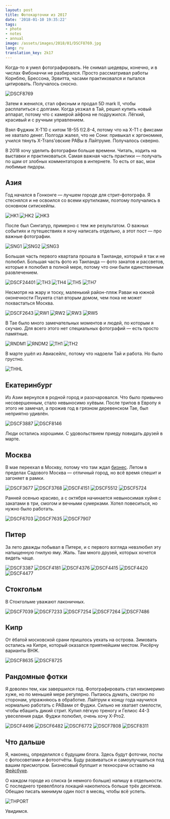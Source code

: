 ```yaml
---
layout: post
title: Фотокарточки из 2017
date: '2018-01-10 19:35:22'
tags:
- photo
- notes
- annual
image: /assets/images/2018/01/DSCF8769.jpg
lang: ru
translation_key: 2k17
---
```


Когда-то я умел фотографировать. Не снимал шедевры, конечно, и в числах Фибоначчи не разбирался. Просто рассматривал работы Корнблю, Брессона, Эрвитта, часами практиковался и пытался цитировать. Получалось сносно.

![DSCF8769](/assets/images/2018/01/DSCF8769.jpg)

Затем я женился, стал офисным и продал 5D mark II, чтобы расплатиться с долгами. Когда уезжал в Тай, решил купить новый аппарат, потому что с камерой айфона не подружился. Лёгкий, красивый и с ручным управлением.

Взял Фуджик X-T10 с китом 18-55 f/2.8-4, потому что на X-T1 с фиксами не хватало денег. Полгода жалел, что не Сони: привыкал к эргономике, учился тянуть X-Trans’овские РАВы в Лайтруме. Получалось скверно.

В 2018 хочу уделить фотографии больше времени. Читать, ходить на выставки и практиковаться. Самая важная часть практики — получать по щам от злобных комментаторов в интернете. То есть от вас, мои любимые пидоры.

## Азия

Год начался в Гонконге — лучшем городе для стрит-фотографа. Я стеснялся и не освоился со всеми крутилками, поэтому получались&nbsp;в основном&nbsp;ситискейпы.

![HK1](/assets/images/2018/01/HK1.jpg)
![HK2](/assets/images/2018/01/HK2.jpg)
![HK3](/assets/images/2018/01/HK3.jpg)

После был Сингапур, примерно с тем же результатом. О важных событиях и путешествиях я хочу написать отдельно, а этот пост — про важные фотографии.

![SNG1](/assets/images/2018/01/SNG1.jpg)
![SNG2](/assets/images/2018/01/SNG2.jpg)
![SNG3](/assets/images/2018/01/SNG3.jpg)

Большая часть первого квартала прошла в Таиланде, который я так и не полюбил. Большая часть фото из Таиланда — фото закатов и рассветов, которые я полюбил в полной мере, потому что они были единственным развлечением.

![DSCF24401](/assets/images/2018/01/DSCF24401.jpg)
![TH3](/assets/images/2018/01/TH3.jpg)
![TH4](/assets/images/2018/01/TH4.jpg)
![TH5](/assets/images/2018/01/TH5.jpg)
![TH7](/assets/images/2018/01/TH7.jpg)

Несмотря на жару и тоску, маленький район-пляж Раваи на южной оконечности Пхукета стал вторым домом, чем пока не может похвастаться Москва.

![DSCF2643](/assets/images/2018/01/DSCF2643.jpg)
![RW1](/assets/images/2018/01/RW1.jpg)
![RW2](/assets/images/2018/01/RW2.jpg)
![RW3](/assets/images/2018/01/RW3.jpg)
![RW5](/assets/images/2018/01/RW5.jpg)

В Тае было много замечательных моментов и людей, по которым я скучаю. Для всего этого нет специальных фотографий — есть просто памятные.

![RNDM1](/assets/images/2018/01/RNDM1.jpg)
![RNDM2](/assets/images/2018/01/RNDM2.jpg)
![TH1](/assets/images/2018/01/TH1.jpg)
![TH2](/assets/images/2018/01/TH2.jpg)

В марте ушёл из Авиасейлс, потому что надоели Тай и работа. Но было грустно.

![THHL](/assets/images/2018/01/THHL.jpg)

## Екатеринбург

Из Азии вернулся в родной город и разочаровался. Что было привычно несовершенным, стало невыносимо хуёвым. После трипов в Европу я этого не замечал, а прожив год в грязном деревенском Тае, был неприятно удивлён.

![DSCF3887](/assets/images/2018/01/DSCF3887.jpg)
![DSCF8146](/assets/images/2018/01/DSCF8146.jpg)

Люди остались хорошими. С удовольствием приеду повидать друзей в марте.

## Москва

В мае переехал в Москву, потому что там ждал [бизнес](https://outmarketing.ru). Летом в пределах Садового Москва — отличный город, но всё время спешит и загоняет в рамки.

![DSCF3677](/assets/images/2018/01/DSCF3677.jpg)
![DSCF3768](/assets/images/2018/01/DSCF3768.jpg)
![DSCF4151](/assets/images/2018/01/DSCF4151.jpg)
![DSCF5512](/assets/images/2018/01/DSCF5512.jpg)
![DSCF5724](/assets/images/2018/01/DSCF5724.jpg)

Ранней осенью красиво, а с октября начинается невыносимая хуйня с закатами в три, смогом и вечными сумерками. Хотел повеситься, но нужно было работать.

![DSCF6703](/assets/images/2018/01/DSCF6703.jpg)
![DSCF7635](/assets/images/2018/01/DSCF7635.jpg)
![DSCF7907](/assets/images/2018/01/DSCF7907.jpg)

## Питер

За лето дважды побывал в Питере, и с первого взгляда невзлюбил эту напыщенную гнилую яму. Жаль. Там много друзей, которых хочется видеть чаще.

![DSCF3387](/assets/images/2018/01/DSCF3387.jpg)
![DSCF4181](/assets/images/2018/01/DSCF4181.jpg)
![DSCF4376](/assets/images/2018/01/DSCF4376.jpg)
![DSCF4415](/assets/images/2018/01/DSCF4415.jpg)
![DSCF4420](/assets/images/2018/01/DSCF4420.jpg)
![DSCF4477](/assets/images/2018/01/DSCF4477.jpg)

## Стокгольм

В Стокгольме уважают лаконичных.

![DSCF7039](/assets/images/2018/01/DSCF7039.jpg)
![DSCF7233](/assets/images/2018/01/DSCF7233.jpg)
![DSCF7254](/assets/images/2018/01/DSCF7254.jpg)
![DSCF7264](/assets/images/2018/01/DSCF7264.jpg)
![DSCF7486](/assets/images/2018/01/DSCF7486.jpg)

## Кипр

От ёбатой московской срани пришлось уехать на острова. Зимовать остались на Кипре, который оказался приятнейшим местом. Рисёрчу варианты ВНЖ.

![DSCF8635](/assets/images/2018/01/DSCF8635.jpg)
![DSCF8725](/assets/images/2018/01/DSCF8725.jpg)

## Рандомные фотки

Я доволен тем, как завершился год. Фотографировать стал неизмеримо хуже, но&nbsp;по меньшей мере&nbsp;регулярно. Пытаюсь думать, смотрю по сторонам, упражняюсь в обработке. Лайтрум к концу года научился нормально работать с РАВами от Фуджи. Сильно не хватает смелости, чтобы ебашить дикий стрит. Купил лёгкую треногу и Гелиос 44-3 увеселения ради. Фуджи полюбил, очень хочу X-Pro2.

![DSCF4496](/assets/images/2018/01/DSCF4496.jpg)
![DSCF6482](/assets/images/2018/01/DSCF6482.jpg)
![DSCF6772](/assets/images/2018/01/DSCF6772.jpg)
![DSCF7808](/assets/images/2018/01/DSCF7808.jpg)
![DSCF8311](/assets/images/2018/01/DSCF8311.jpg)

## Что дальше

Я,&nbsp;наконец, определился с будущим блога. Здесь будут фоточки, посты с фотосоветами и фотоотчёты. Буду развиваться и самоулучшаться под вашим присмотром. Бизнесовый буллшит и техносрачи оставлю на [Фейсбуке](http://facebook.com/dima.afonin/posts/10211936969444307).

О каждом городе из списка (и немного больше) напишу в отдельности. С последнего тревелблога локаций накопилось больше трёх десятков. Обещаю писать минимум один пост в месяц, чтобы всё успеть.

![THPORT](/assets/images/2018/01/THPORT.jpg)

Увидимся.
